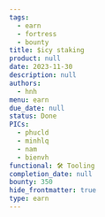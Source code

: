 ```yaml
---
tags:
  - earn
  - fortress
  - bounty
title: $icy staking
product: null
date: 2023-11-30
description: null
authors:
  - hnh
menu: earn
due_date: null
status: Done
PICs:
  - phucld
  - minhlq
  - nam
  - bienvh
functional: 🛠️ Tooling
completion_date: null
bounty: 350
hide_frontmatter: true
type: earn
---
```

